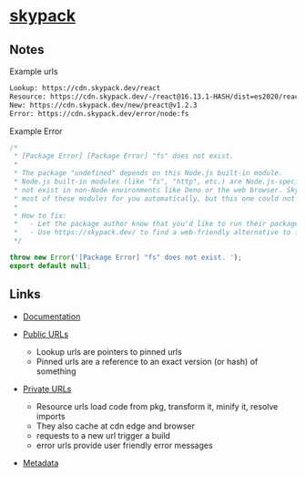 # [skypack](https://www.skypack.dev)

## Notes

Example urls

```sh
Lookup: https://cdn.skypack.dev/react
Resource: https://cdn.skypack.dev/-/react@16.13.1-HASH/dist=es2020/react.js
New: https://cdn.skypack.dev/new/preact@v1.2.3
Error: https://cdn.skypack.dev/error/node:fs
```

Example Error

```ts
/*
 * [Package Error] [Package Error] "fs" does not exist.
 *
 * The package "undefined" depends on this Node.js built-in module.
 * Node.js built-in modules (like "fs", "http", etc.) are Node.js-specific, and do
 * not exist in non-Node environments like Deno or the web browser. Skypack CDN polyfills
 * most of these modules for you automatically, but this one could not be polyfilled.
 *
 * How to fix:
 *   - Let the package author know that you'd like to run their package in the browser.
 *   - Use https://skypack.dev/ to find a web-friendly alternative to find another package.
 */

throw new Error('[Package Error] "fs" does not exist. ');
export default null;
```

## Links

- [Documentation](https://docs.skypack.dev/)

- [Public URLs](https://docs.skypack.dev/skypack-cdn/api-reference#public-urls)

  - Lookup urls are pointers to pinned urls
  - Pinned urls are a reference to an exact version (or hash) of something

- [Private URLs](https://docs.skypack.dev/skypack-cdn/api-reference/private-urls)

  - Resource urls load code from pkg, transform it, minify it, resolve imports
  - They also cache at cdn edge and browser
  - requests to a new url trigger a build
  - error urls provide user friendly error messages

- [Metadata](https://docs.skypack.dev/skypack-cdn/api-reference/package-metadata)
